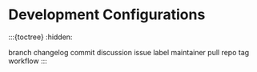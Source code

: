 # Development Configurations


:::{toctree}
:hidden:

branch
changelog
commit
discussion
issue
label
maintainer
pull
repo
tag
workflow
:::
